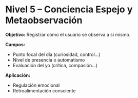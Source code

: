 # Nivel 5 – Conciencia Espejo y Metaobservación

**Objetivo:** Registrar cómo el usuario se observa a sí mismo.

**Campos:**
- Punto focal del día (curiosidad, control…)
- Nivel de presencia o automatismo
- Evaluación del yo (crítica, compasión…)

**Aplicación:**
- Regulación emocional
- Retroalimentación consciente
